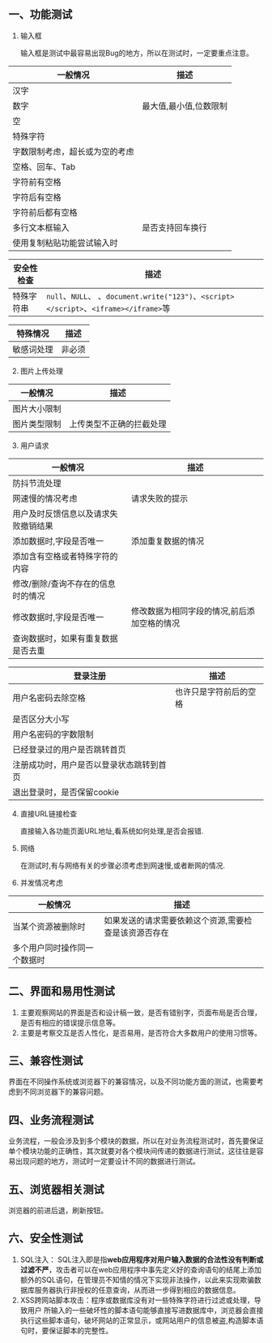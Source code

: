 ## 一、功能测试

1. 输入框

   输入框是测试中最容易出现Bug的地方，所以在测试时，一定要重点注意。

| 一般情况                       | 描述   |
| ------------------------------ | ------ |
|汉字|  |
|数字| 最大值,最小值,位数限制 |
|空|  |
|特殊字符|                        |
| 字数限制考虑，超长或为空的考虑 |        |
| 空格、回车、Tab            |        |
| 字符前有空格 |        |
| 字符后有空格 |        |
| 字符前后都有空格 |  |
| 多行文本框输入 | 是否支持回车换行 |
| 使用复制粘贴功能尝试输入时 |  |

| 安全性检查                       | 描述 |
| ------------------------------ | ---- |
| 特殊字符串 | `null`、`NULL`、 、`document.write("123")`、`<script></script>`、`<iframe></iframe>`等 |


| 特殊情况                       | 描述   |
| ------------------------------ | ------ |
| 敏感词处理                     | 非必须 |

2. 图片上传处理

| 一般情况   | 描述   |
| ---------- | ------ |
| 图片大小限制 |                          |
| 图片类型限制 | 上传类型不正确的拦截处理 |

3. 用户请求

| 一般情况   | 描述   |
| ---------- | ------ |
| 防抖节流处理 |  |
| 网速慢的情况考虑 | 请求失败的提示 |
|用户及时反馈信息以及请求失败撤销结果| |
| 添加数据时,字段是否唯一 | 添加重复数据的情况 |
| 添加含有空格或者特殊字符的内容 | |
| 修改/删除/查询不存在的信息时的情况 | |
| 修改数据时,字段是否唯一 | 修改数据为相同字段的情况,前后添加空格的情况 |
| 查询数据时，如果有重复数据是否去重 |  |

| 登录注册   | 描述   |
| ---------- | ------ |
| 用户名密码去除空格 | 也许只是字符前后的空格 |
| 是否区分大小写 |  |
| 用户名密码的字数限制 |  |
| 已经登录过的用户是否跳转首页 |  |
| 注册成功时，用户是否以登录状态跳转到首页 |  |
| 退出登录时，是否保留cookie |  |

4. 直接URL链接检查

   直接输入各功能页面URL地址,看系统如何处理,是否会报错.

5. 网络

   在测试时,有与网络有关的步骤必须考虑到网速慢,或者断网的情况.

6. 并发情况考虑

| 一般情况   | 描述   |
| ---------- | ------ |
| 当某个资源被删除时 | 如果发送的请求需要依赖这个资源,需要检查是该资源否存在 |
| 多个用户同时操作同一个数据时 |  |

## 二、界面和易用性测试

1. 主要观察网站的界面是否和设计稿一致，是否有错别字，页面布局是否合理，是否有相应的错误提示信息等。
2. 主要是考察交互是否人性化，是否易用，是否符合大多数用户的使用习惯等。

## 三、兼容性测试

界面在不同操作系统或浏览器下的兼容情况，以及不同功能方面的测试，也需要考虑到不同浏览器下的兼容问题。

## 四、业务流程测试

业务流程，一般会涉及到多个模块的数据，所以在对业务流程测试时，首先要保证单个模块功能的正确性，其次就要对各个模块间传递的数据进行测试，这往往是容易出现问题的地方，测试时一定要设计不同的数据进行测试。

## 五、浏览器相关测试

浏览器的前进后退，刷新按钮。

## 六、安全性测试

1. SQL注入： SQL注入即是指**web应用程序对用户输入数据的合法性没有判断或过滤不严**，攻击者可以在web应用程序中事先定义好的查询语句的结尾上添加额外的SQL语句，在管理员不知情的情况下实现非法操作，以此来实现欺骗数据库服务器执行非授权的任意查询，从而进一步得到相应的数据信息。
2. XSS跨网站脚本攻击：程序或数据库没有对一些特殊字符进行过滤或处理，导致用户
所输入的一些破坏性的脚本语句能够直接写进数据库中，浏览器会直接执行这些脚本语句，破坏网站的正常显示，或网站用户的信息被盗,构造脚本语句时，要保证脚本的完整性。

